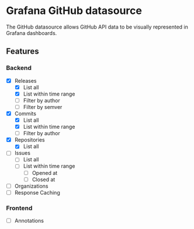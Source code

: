 # Grafana GitHub datasource

The GitHub datasource allows GitHub API data to be visually represented in Grafana dashboards.

## Features

### Backend
* [x] Releases
  * [x] List all
  * [x] List within time range
  * [ ] Filter by author
  * [ ] Filter by semver
* [x] Commits
  * [x] List all
  * [x] List within time range
  * [ ] Filter by author
* [x] Repositories
  * [x] List all
* [ ] Issues
  * [ ] List all
  * [ ] List within time range
    * [ ] Opened at
    * [ ] Closed at
* [ ] Organizations
* [ ] Response Caching

### Frontend
* [ ] Annotations

